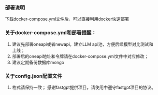 ### 部署说明 

下载docker-compose.yml文件后，可以直接利用docker快速部署

### 关于docker-compose.yml和部署提醒：
1. 建议先部署oneapi或者newapi，建立LLM api池，方便后续模型对比测试和上线；
2. 部署后的oneapi地址和令牌请在docker-compose.yml文件中对应修改；
3. 建议定期备份数据库mongo

### 关于config.json配置文件
1. 格式请保持一致；
感谢fastgpt提供项目，请使用中遵守fastgpt项目的协议。
